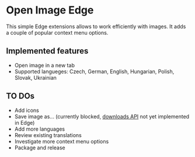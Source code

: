 # Open Image Edge

This simple Edge extensions allows to work efficiently with images. It adds a couple of popular context menu options.

## Implemented features

* Open image in a new tab
* Supported langueges: Czech, German, English, Hungarian, Polish, Slovak, Ukrainian

## TO DOs

* Add icons
* Save image as... (currently blocked, [downloads API](https://docs.microsoft.com/en-us/microsoft-edge/extensions/api-support/extension-api-roadmap) not yet implemented in Edge)
* Add more languages
* Review existing translations
* Investigate more context menu options
* Package and release
